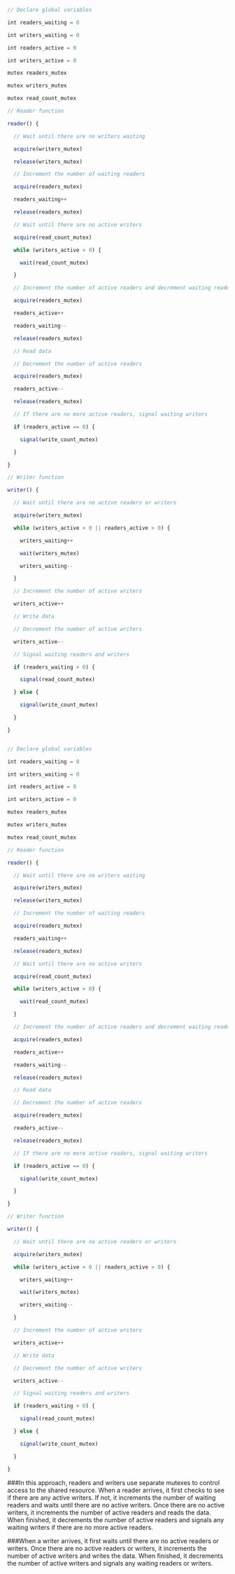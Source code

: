 ```javascript

// Declare global variables

int readers_waiting = 0

int writers_waiting = 0

int readers_active = 0

int writers_active = 0

mutex readers_mutex

mutex writers_mutex

mutex read_count_mutex

// Reader function

reader() {

  // Wait until there are no writers waiting

  acquire(writers_mutex)

  release(writers_mutex)

  // Increment the number of waiting readers

  acquire(readers_mutex)

  readers_waiting++

  release(readers_mutex)

  // Wait until there are no active writers

  acquire(read_count_mutex)

  while (writers_active > 0) {

    wait(read_count_mutex)

  }

  // Increment the number of active readers and decrement waiting readers

  acquire(readers_mutex)

  readers_active++

  readers_waiting--

  release(readers_mutex)

  // Read data

  // Decrement the number of active readers

  acquire(readers_mutex)

  readers_active--

  release(readers_mutex)

  // If there are no more active readers, signal waiting writers

  if (readers_active == 0) {

    signal(write_count_mutex)

  }

}

// Writer function

writer() {

  // Wait until there are no active readers or writers

  acquire(writers_mutex)

  while (writers_active > 0 || readers_active > 0) {

    writers_waiting++

    wait(writers_mutex)

    writers_waiting--

  }

  // Increment the number of active writers

  writers_active++

  // Write data

  // Decrement the number of active writers

  writers_active--

  // Signal waiting readers and writers

  if (readers_waiting > 0) {

    signal(read_count_mutex)

  } else {

    signal(write_count_mutex)

  }

}

```

```javascript

// Declare global variables

int readers_waiting = 0

int writers_waiting = 0

int readers_active = 0

int writers_active = 0

mutex readers_mutex

mutex writers_mutex

mutex read_count_mutex

// Reader function

reader() {

  // Wait until there are no writers waiting

  acquire(writers_mutex)

  release(writers_mutex)

  // Increment the number of waiting readers

  acquire(readers_mutex)

  readers_waiting++

  release(readers_mutex)

  // Wait until there are no active writers

  acquire(read_count_mutex)

  while (writers_active > 0) {

    wait(read_count_mutex)

  }

  // Increment the number of active readers and decrement waiting readers

  acquire(readers_mutex)

  readers_active++

  readers_waiting--

  release(readers_mutex)

  // Read data

  // Decrement the number of active readers

  acquire(readers_mutex)

  readers_active--

  release(readers_mutex)

  // If there are no more active readers, signal waiting writers

  if (readers_active == 0) {

    signal(write_count_mutex)

  }

}

// Writer function

writer() {

  // Wait until there are no active readers or writers

  acquire(writers_mutex)

  while (writers_active > 0 || readers_active > 0) {

    writers_waiting++

    wait(writers_mutex)

    writers_waiting--

  }

  // Increment the number of active writers

  writers_active++

  // Write data

  // Decrement the number of active writers

  writers_active--

  // Signal waiting readers and writers

  if (readers_waiting > 0) {

    signal(read_count_mutex)

  } else {

    signal(write_count_mutex)

  }

}

```

###In this approach, readers and writers use separate mutexes to control access to the shared resource. When a reader arrives, it first checks to see if there are any active writers. If not, it increments the number of waiting readers and waits until there are no active writers. Once there are no active writers, it increments the number of active readers and reads the data. When finished, it decrements the number of active readers and signals any waiting writers if there are no more active readers.

###When a writer arrives, it first waits until there are no active readers or writers. Once there are no active readers or writers, it increments the number of active writers and writes the data. When finished, it decrements the number of active writers and signals any waiting readers or writers.
